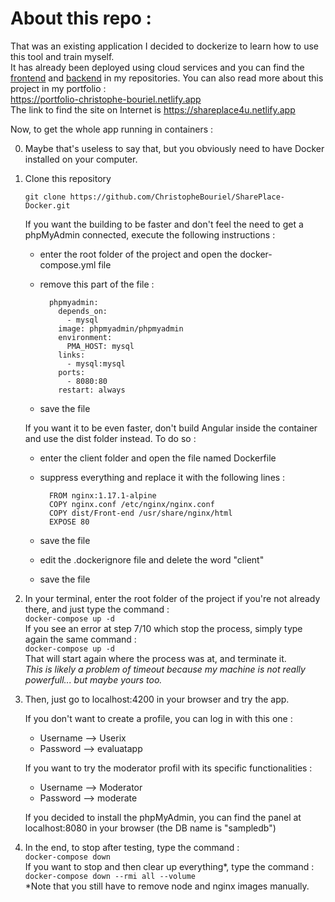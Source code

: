 # About this repo :
That was an existing application I decided to dockerize to learn how to use this tool and train myself.  
It has already been deployed using cloud services and you can find the [frontend](https://github.com//ChristopheBouriel/SharePlace-frontend-deploy) and [backend](https://github.com//ChristopheBouriel/SharePlace-backend-deploy) in my repositories. 
You can also read more about this project in my portfolio :  
https://portfolio-christophe-bouriel.netlify.app  
The link to find the site on Internet is https://shareplace4u.netlify.app

Now, to get the whole app running in containers :

0. Maybe that's useless to say that, but you obviously need to have Docker installed on your computer.
1. Clone this repository

	`git clone https://github.com/ChristopheBouriel/SharePlace-Docker.git`

	If you want the building to be faster and don't feel the need to get a phpMyAdmin connected, execute the following instructions :  
	* enter the root folder of the project and open the docker-compose.yml file
	* remove this part of the file :
	
			phpmyadmin:  
			  depends_on:  
			    - mysql  
			  image: phpmyadmin/phpmyadmin  
			  environment:  
			    PMA_HOST: mysql  
			  links:  
			    - mysql:mysql  
			  ports:  
			    - 8080:80  
			  restart: always
	* save the file

	If you want it to be even faster, don't build Angular inside the container and use the dist folder instead. To do so :  
	* enter the client folder and open the file named Dockerfile
	* suppress everything and replace it with the following lines :
	
			FROM nginx:1.17.1-alpine  
			COPY nginx.conf /etc/nginx/nginx.conf  
			COPY dist/Front-end /usr/share/nginx/html  
			EXPOSE 80  
	* save the file
	* edit the .dockerignore file and delete the word "client"
	* save the file

2. In your terminal, enter the root folder of the project if you're not already there, and just type the command :  
`docker-compose up -d`  
	If you see an error at step 7/10 which stop the process, simply type again the same command :  
	`docker-compose up -d`  
	That will start again where the process was at, and terminate it.  
	*This is likely a problem of timeout because my machine is not really powerfull... but maybe yours too.*

3. Then, just go to localhost:4200 in your browser and try the app.

	If you don't want to create a profile, you can log in with this one :  
	* Username --> Userix
	* Password --> evaluatapp
	
	If you want to try the moderator profil with its specific functionalities :  
	* Username --> Moderator
	* Password --> moderate

	If you decided to install the phpMyAdmin, you can find the panel at localhost:8080 in your browser (the DB 	name is "sampledb")

4. In the end, to stop after testing, type the command :  
	`docker-compose down`  
	If you want to stop and then clear up everything*, type the command :  
	`docker-compose down --rmi all --volume`  
	*Note that you still have to remove node and nginx images manually.
